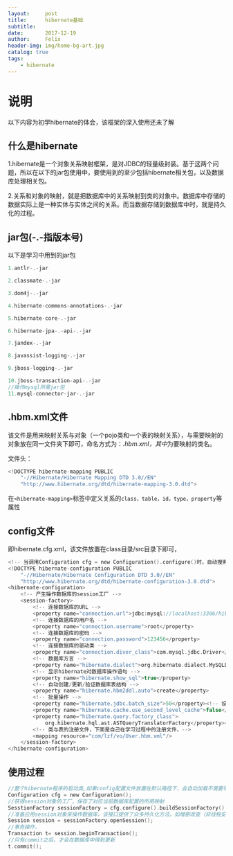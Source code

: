 ```yaml
---
layout:     post
title:      hibernate基础
subtitle:
date:       2017-12-19
author:     Felix
header-img: img/home-bg-art.jpg
catalog: true
tags:
    - hibernate
---
```


# 说明
以下内容为初学hibernate的体会，该框架的深入使用还未了解

## 什么是hibernate

1.hibernate是一个对象关系映射框架，是对JDBC的轻量级封装。基于这两个问题，所以在以下的jar包使用中，要使用到的至少包括hibernate相关包，以及数据库处理相关包。

2.关系和对象的映射，就是把数据库中的关系映射到类的对象中。数据库中存储的数据实际上是一种实体与实体之间的关系。而当数据存储到数据库中时，就是持久化的过程。

## jar包(-.-指版本号)

以下是学习中用到的jar包
```swift
1.antlr-.-jar

2.classmate-.-jar

3.dom4j-.-jar

4.hibernate-commons-annotations-.-jar

5.hibernate-core-.-jar

6.hibernate-jpa-.-api-.-jar

7.jandex-.-jar

8.javassist-logging-.-jar

9.jboss-logging-.-jar

10.jboss-transaction-api-.-jar
//操作mysql所需jar包
11.mysql-connector-jar-.-jar
```

## .hbm.xml文件

该文件是用来映射关系与对象（一个pojo类和一个表的映射关系），与需要映射的对象放在同一文件夹下即可，命名方式为：*.hbm.xml，其中*为要映射的类名。

文件头：
```swift
<!DOCTYPE hibernate-mapping PUBLIC 
    "-//Hibernate/Hibernate Mapping DTD 3.0//EN"
    "http://www.hibernate.org/dtd/hibernate-mapping-3.0.dtd">
```
在`<hibernate-mapping>`标签中定义关系的`class，table，id，type，property`等属性

## config文件

即hibernate.cfg.xml，该文件放置在class目录/src目录下即可，
```swift
<!-- 当调用Configuration cfg = new Configuration().configure()时，自动搜索本文件，并将其读取到内存中，作为后续操作的基础配置 -->
<!DOCTYPE hibernate-configuration PUBLIC
	"-//Hibernate/Hibernate Configuration DTD 3.0//EN"
	"http://www.hibernate.org/dtd/hibernate-configuration-3.0.dtd">
<hibernate-configuration>
	<!-- 产生操作数据库的session工厂 -->
	<session-factory>
		<!-- 连接数据库的URL -->
		<property name="connection.url">jdbc:mysql://localhost:3306/hiberstudy</property>	
		<!-- 连接数据库的用户名 -->
		<property name="connection.username">root</property>
		<!-- 连接数据库的密码 -->
		<property name="connection.password">123456</property>
		<!-- 连接数据库的驱动类 -->
		<property name="connection.diver_class">com.mysql.jdbc.Driver</property>
		<!-- 数据库方言 -->
		<property name="hibernate.dialect">org.hibernate.dialect.MySQLDialect</property>
		<!-- 显示hibernate对数据库操作语句 -->
		<property name="hibernate.show_sql">true</property>
		<!-- 自动创建/更新/验证数据库表结构 -->
		<property name="hibernate.hbm2ddl.auto">create</property>
		<!-- 批量操作 -->
		<property name="hibernate.jdbc.batch_size">50</property><!-- 设置批量尺寸 -->
		<property name="hibernate.cache.use_second_level_cache">false</property><!-- 关闭二级缓存 -->
		<property name="hibernate.query.factory_class">
			org.hibernate.hql.ast.ASTQueryTranslatorFactory</property><!-- 设置HQL/SQL查询翻译器属性 更新/删除操作都需要设置 -->
		<!-- 类与表的注册文件，下面是自己在学习过程中的注册文件，-->
		<mapping resource="com/lzf/vo/User.hbm.xml"/>
	</session-factory>
</hibernate-configuration>
```

## 使用过程
```swift
//整个hibernate程序的启动类,如果config配置文件放置在默认路径下，会自动加载不需要带参数
Configuration cfg = new Configuration();
//获得session对象的工厂，保存了对应当前数据库配置的所用映射
SesstionFactory sessionFactory = cfg.configure().buildSessionFactory();
//准备应用session对象来操作数据库，该接口提供了众多持久化方法，如增删改查（非线程安全）
Session session = sessionFactory.openSession();
//事务操作，
Transaction t= session.beginTransaction();
//只有commit之后，才会在数据库中得到更新
t.commit();
```

